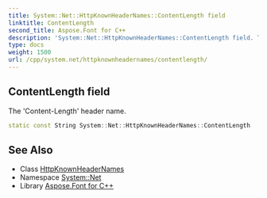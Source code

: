 ```yaml
---
title: System::Net::HttpKnownHeaderNames::ContentLength field
linktitle: ContentLength
second_title: Aspose.Font for C++
description: 'System::Net::HttpKnownHeaderNames::ContentLength field. The ''Content-Length'' header name in C++.'
type: docs
weight: 1500
url: /cpp/system.net/httpknownheadernames/contentlength/
---
```

## ContentLength field


The 'Content-Length' header name.

```cpp
static const String System::Net::HttpKnownHeaderNames::ContentLength
```

## See Also

* Class [HttpKnownHeaderNames](../)
* Namespace [System::Net](../../)
* Library [Aspose.Font for C++](../../../)
